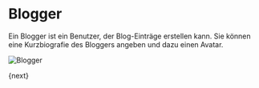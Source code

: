 <!-- add-breadcrumbs -->
# Blogger


Ein Blogger ist ein Benutzer, der Blog-Einträge erstellen kann. Sie können eine Kurzbiografie des Bloggers angeben und dazu einen Avatar.

<img class="screenshot" alt="Blogger" src="{{docs_base_url}}/v13/assets/img/website/blogger.png">

{next}
